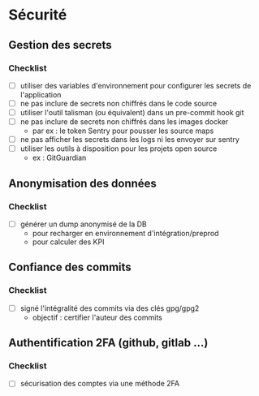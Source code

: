 # Sécurité

## Gestion des secrets

### Checklist

- [ ] utiliser des variables d'environnement pour configurer les secrets de l'application
- [ ] ne pas inclure de secrets non chiffrés dans le code source
- [ ] utiliser l'outil talisman (ou équivalent) dans un pre-commit hook git
- [ ] ne pas inclure de secrets non chiffrés dans les images docker
  - par ex : le token Sentry pour pousser les source maps 
- [ ] ne pas afficher les secrets dans les logs ni les envoyer sur sentry
- [ ] utiliser les outils à disposition pour les projets open source
  - ex : GitGuardian


## Anonymisation des données

### Checklist

- [ ] générer un dump anonymisé de la DB 
  - pour recharger en environnement d'intégration/preprod
  - pour calculer des KPI

## Confiance des commits

### Checklist
- [ ] signé l'intégralité des commits via des clés gpg/gpg2
  - objectif : certifier l'auteur des commits

## Authentification 2FA (github, gitlab ...)

### Checklist

- [ ] sécurisation des comptes via une méthode 2FA
